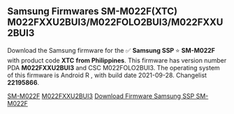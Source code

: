 <h2>Samsung Firmwares SM-M022F(XTC) M022FXXU2BUI3/M022FOLO2BUI3/M022FXXU2BUI3</h2>
Download the Samsung firmware for the ✅ <strong>Samsung SSP </strong> ⭐ <strong>SM-M022F</strong> with product code <strong>XTC</strong> <strong> from Philippines</strong>. This firmware has version number PDA <strong>M022FXXU2BUI3</strong> and CSC M022FOLO2BUI3. The operating system of this firmware is Android R , with build date 2021-09-28. Changelist <strong>22195866</strong>.


[SM-M022F](https://samfirm.shop/samsung/model/SM-M022F)
[M022FXXU2BUI3](https://samfirm.shop/samsung/pda/M022FXXU2BUI3)
[Download Firmware Samsung SSP SM-M022F](https://samfirm.shop/samsung/firmware/460785)
